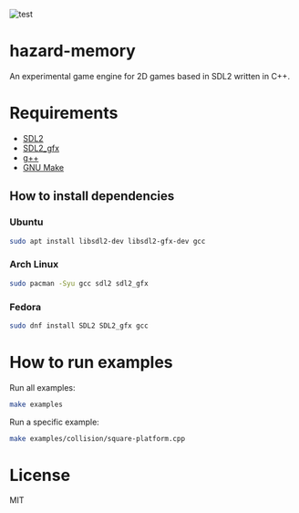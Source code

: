 ![test](https://github.com/ryukinix/hazard-memory/workflows/test/badge.svg)

# hazard-memory
An experimental game engine for 2D games based in SDL2 written in C++. 

# Requirements

- [SDL2]
- [SDL2_gfx]
- [g++]
- [GNU Make]

[SDL2]: https://www.libsdl.org/download-2.0.php
[SDL2_gfx]: https://www.ferzkopp.net/Software/SDL2_gfx/Docs/html/index.html
[g++]: https://gcc.gnu.org/
[GNU Make]: https://www.gnu.org/software/make/manual/make.html 

## How to install dependencies

### Ubuntu

```bash
sudo apt install libsdl2-dev libsdl2-gfx-dev gcc
```

### Arch Linux

```bash
sudo pacman -Syu gcc sdl2 sdl2_gfx
```

### Fedora

```bash
sudo dnf install SDL2 SDL2_gfx gcc
```

# How to run examples

Run all examples:

```bash
make examples
```

Run a specific example:

```bash
make examples/collision/square-platform.cpp
```

# License
MIT
